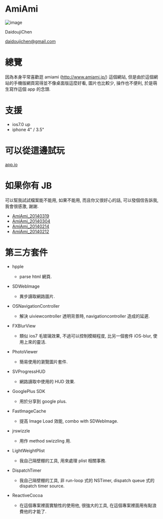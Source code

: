 AmiAmi
======

![image](https://s3-ap-northeast-1.amazonaws.com/daidoujiminecraft/Daidouji/AmiAmiDemo20140319.gif)

DaidoujiChen

daidoujichen@gmail.com

總覽
======
因為本身平常喜歡逛 amiami (http://www.amiami.jp/) 這個網站, 但是由於這個網站的手機版網頁寫得並不像桌面版這麼好看, 圖片也比較少, 操作也不便利, 於是萌生寫作這個 app 的念頭.

支援
======
- ios7.0 up
- iphone 4" / 3.5"

可以從這邊試玩
======
<a href="https://app.io/lR0MlS">app.io</a>

如果你有 JB
======
可以幫我試試檔案能不能用, 如果不能用, 而且你又很好心的話, 可以發個信告訴我, 我會很感激, 謝謝.

- <a href="https://s3-ap-northeast-1.amazonaws.com/daidoujiminecraft/Daidouji/AmiAmi_20140319.ipa">AmiAmi_20140319</a>
- <a href="https://s3-ap-northeast-1.amazonaws.com/daidoujiminecraft/Daidouji/AmiAmi_20140304.ipa">AmiAmi_20140304</a>
- <a href="https://s3-ap-northeast-1.amazonaws.com/daidoujiminecraft/Daidouji/AmiAmi_20140214.ipa">AmiAmi_20140214</a>
- <a href="https://s3-ap-northeast-1.amazonaws.com/daidoujiminecraft/Daidouji/AmiAmi_20140212.ipa">AmiAmi_20140212</a>


第三方套件
======

- hpple
  - parse html 網頁.

- SDWebImage
  - 異步讀取網路圖片.

- OSNavigationController
  - 解決 uiviewcontroller 透明背景時, navigationcontroller 造成的延遲.

- FXBlurView
  - 類似 ios7 毛玻璃效果, 不過可以控制模糊程度, 比另一個套件 iOS-blur, 使用上來的靈活.

- PhotoViewer
  - 簡易使用的瀏覽圖片套件.

- SVProgressHUD
  - 網路讀取中使用的 HUD 效果.

- GooglePlus SDK
  - 用於分享到 google plus.

- FastImageCache
  - 提高 Image Load 效能, combo with SDWebImage.

- jrswizzle
  - 用作 method swizzling 用.
  
- LightWeightPlist
  - 我自己隔壁棚的工具, 用來處理 plist 相關事務.

- DispatchTimer
  - 我自己隔壁棚的工具, 非 run-loop 式的 NSTimer, dispatch queue 式的 dispatch timer source.

- ReactiveCocoa
  - 在這個專案裡面實驗性的使用他, 很強大的工具, 在這個專案裡面用有點浪費他的才能了.
